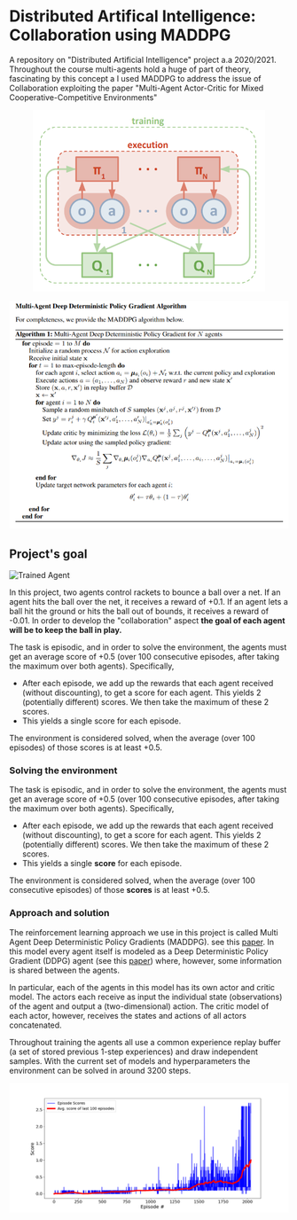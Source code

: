 [//]: # (Image References)

[image1]: https://user-images.githubusercontent.com/10624937/42135623-e770e354-7d12-11e8-998d-29fc74429ca2.gif "Trained Agent"

# Distributed Artifical Intelligence: Collaboration using MADDPG
A repository on "Distributed Artificial Intelligence" project a.a 2020/2021. Throughout the course multi-agents hold a huge of part of theory, fascinating by this concept a I used MADDPG to address the issue of Collaboration exploiting the paper "Multi-Agent Actor-Critic for Mixed Cooperative-Competitive Environments"

<p align="center">
<img src="./images/MADDPG.png" alt="MADDPG" width="420">
<p>
<p align="center">
<img src="./images/MADDPG-algo.png" alt="MADDPG" width="550">
<p>

## Project's goal

![Trained Agent][image1]

In this project, two agents control rackets to bounce a ball over a net. If an agent hits the ball over the net, it receives a reward of +0.1.  If an agent lets a ball hit the ground or hits the ball out of bounds, it receives a reward of -0.01.  In order to develop the "collaboration" aspect **the goal of each agent will be to keep the ball in play.**

The task is episodic, and in order to solve the environment, the agents must get an average score of +0.5 (over 100 consecutive episodes, after taking the maximum over both agents). Specifically,

- After each episode, we add up the rewards that each agent received (without discounting), to get a score for each agent. This yields 2 (potentially different) scores. We then take the maximum of these 2 scores.
- This yields a single score for each episode.

The environment is considered solved, when the average (over 100 episodes) of those scores is at least +0.5.

### Solving the environment

The task is episodic, and in order to solve the environment, the agents must get an average score of +0.5 (over 100 consecutive episodes, after taking the maximum over both agents). Specifically,

- After each episode, we add up the rewards that each agent received (without discounting), to get a score for each agent. This yields 2 (potentially different) scores. We then take the maximum of these 2 scores.
- This yields a single **score** for each episode.

The environment is considered solved, when the average (over 100 consecutive episodes) of those **scores** is at least +0.5.

### Approach and solution

The reinforcement learning approach we use in this project is called Multi Agent Deep Deterministic Policy Gradients (MADDPG). see this [paper](https://papers.nips.cc/paper/7217-multi-agent-actor-critic-for-mixed-cooperative-competitive-environments.pdf). In this model every agent itself is modeled as a Deep Deterministic Policy Gradient (DDPG) agent (see this [paper](https://arxiv.org/pdf/1509.02971.pdf)) where, however, some information is shared between the agents.

In particular, each of the agents in this model has its own actor and critic model. The actors each receive as input the individual state (observations) of the agent and output a (two-dimensional) action. The critic model of each actor, however, receives the states and actions of all actors concatenated.

Throughout training the agents all use a common experience replay buffer (a set of stored previous 1-step experiences) and draw independent samples.
With the current set of models and hyperparameters the environment can be solved in around 3200 steps.

<p align="left">
<img src="./images/Results.png" alt="results" width="550">
<p>
 
